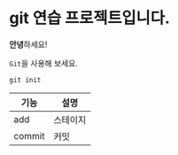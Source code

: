 # git 연습 프로젝트입니다.

**안녕**하세요!

`Git`을 사용해 보세요.

```
git init
```

|기능|설명|
|---|---|
|add|스테이지|
|commit|커밋|
